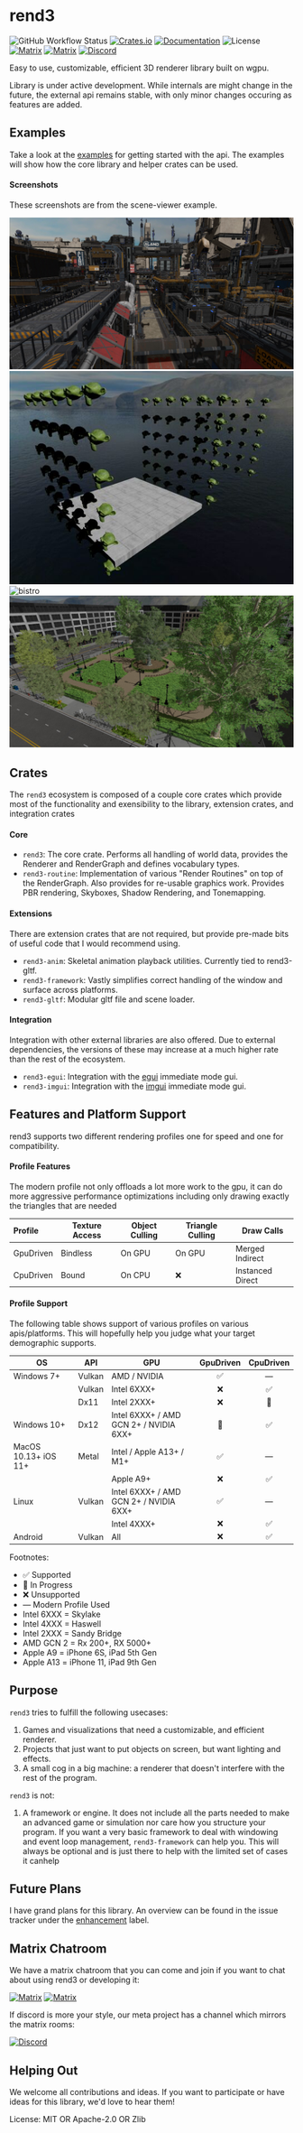 # rend3

![GitHub Workflow Status](https://img.shields.io/github/workflow/status/BVE-Reborn/rend3/CI)
[![Crates.io](https://img.shields.io/crates/v/rend3)](https://crates.io/crates/rend3)
[![Documentation](https://docs.rs/rend3/badge.svg)](https://docs.rs/rend3)
![License](https://img.shields.io/crates/l/rend3)
[![Matrix](https://img.shields.io/static/v1?label=rend3%20dev&message=%23rend3&color=blueviolet&logo=matrix)](https://matrix.to/#/#rend3:matrix.org)
[![Matrix](https://img.shields.io/static/v1?label=rend3%20users&message=%23rend3-users&color=blueviolet&logo=matrix)](https://matrix.to/#/#rend3-users:matrix.org)
[![Discord](https://img.shields.io/discord/451037457475960852?color=7289DA&label=discord)](https://discord.gg/mjxXTVzaDg)


Easy to use, customizable, efficient 3D renderer library built on wgpu.

Library is under active development. While internals are might change in the
future, the external api remains stable, with only minor changes occuring as
features are added.

## Examples

Take a look at the [examples] for getting started with the api. The examples
will show how the core library and helper crates can be used.

[examples]: https://github.com/BVE-Reborn/rend3/tree/trunk/examples

#### Screenshots

These screenshots are from the scene-viewer example.

![scifi-base](https://raw.githubusercontent.com/BVE-Reborn/rend3/trunk/examples/scene-viewer/scifi-base.jpg)
![example](https://raw.githubusercontent.com/BVE-Reborn/rend3/trunk/examples/scene-viewer/screenshot.jpg)
![bistro](https://raw.githubusercontent.com/BVE-Reborn/rend3/trunk/examples/scene-viewer/bistro.jpg)
![emerald-square](https://raw.githubusercontent.com/BVE-Reborn/rend3/trunk/examples/scene-viewer/emerald-square.jpg)

## Crates

The `rend3` ecosystem is composed of a couple core crates which provide most
of the functionality and exensibility to the library, extension crates, and
integration crates

#### Core

- `rend3`: The core crate. Performs all handling of world data, provides the
  Renderer and RenderGraph and defines vocabulary types.
- `rend3-routine`: Implementation of various "Render Routines" on top of the
  RenderGraph. Also provides for re-usable graphics work. Provides PBR
  rendering, Skyboxes, Shadow Rendering, and Tonemapping.

#### Extensions

There are extension crates that are not required, but provide pre-made bits
of useful code that I would recommend using.

- `rend3-anim`: Skeletal animation playback utilities. Currently tied to rend3-gltf.
- `rend3-framework`: Vastly simplifies correct handling of the window and
  surface across platforms.
- `rend3-gltf`: Modular gltf file and scene loader.

#### Integration

Integration with other external libraries are also offered. Due to external
dependencies, the versions of these may increase at a much higher rate than
the rest of the ecosystem.

- `rend3-egui`: Integration with the [egui](https://github.com/emilk/egui)
  immediate mode gui.
- `rend3-imgui`: Integration with the [imgui](https://github.com/ocornut/imgui)
  immediate mode gui.

## Features and Platform Support

rend3 supports two different rendering profiles one for speed and one for
compatibility.

#### Profile Features

The modern profile not only offloads a lot more work to the gpu, it can do more
aggressive performance optimizations including only drawing exactly the triangles that are needed

| Profile   | Texture Access | Object Culling | Triangle Culling | Draw Calls          |
|:----------|----------------|----------------|------------------|---------------------|
| GpuDriven | Bindless       | On GPU         | On GPU           | Merged Indirect     |
| CpuDriven | Bound          | On CPU         | ❌                | Instanced Direct    |

#### Profile Support

The following table shows support of various profiles on various apis/platforms. This will
hopefully help you judge what your target demographic supports.

| OS                   | API    | GPU                                        | GpuDriven | CpuDriven |
|----------------------|--------|--------------------------------------------|:---------:|:---------:|
| Windows 7+           | Vulkan | AMD / NVIDIA                               | ✅    | —       |
|                      | Vulkan | Intel 6XXX+                                | ❌      | ✅     |
|                      | Dx11   | Intel 2XXX+                                | ❌      | 🚧     |
| Windows 10+          | Dx12   | Intel 6XXX+ / AMD GCN 2+ / NVIDIA 6XX+     | 🚧    | ✅     |
| MacOS 10.13+ iOS 11+ | Metal  | Intel / Apple A13+ / M1+                   | ✅    | —       |
|                      |        | Apple A9+                                  | ❌      | ✅     |
| Linux                | Vulkan | Intel 6XXX+ / AMD GCN 2+  / NVIDIA 6XX+    | ✅    | —       |
|                      |        | Intel 4XXX+                                | ❌      | ✅     |
| Android              | Vulkan | All                                        | ❌      | ✅     |

Footnotes:
- ✅ Supported
- 🚧 In Progress
- ❌ Unsupported
- — Modern Profile Used
- Intel 6XXX = Skylake
- Intel 4XXX = Haswell
- Intel 2XXX = Sandy Bridge
- AMD GCN 2 = Rx 200+, RX 5000+
- Apple A9 = iPhone 6S, iPad 5th Gen
- Apple A13 = iPhone 11, iPad 9th Gen

## Purpose

`rend3` tries to fulfill the following usecases:
 1. Games and visualizations that need a customizable, and efficient renderer.
 2. Projects that just want to put objects on screen, but want lighting and effects.
 3. A small cog in a big machine: a renderer that doesn't interfere with the rest of the program.

`rend3` is not:
 1. A framework or engine. It does not include all the parts needed to make an
    advanced game or simulation nor care how you structure your program.
    If you want a very basic framework to deal with windowing and event loop management,
    `rend3-framework` can help you. This will always be optional and is just there to help
    with the limited set of cases it canhelp

## Future Plans

I have grand plans for this library. An overview can be found in the issue
tracker under the [enhancement] label.

[enhancement]: https://github.com/BVE-Reborn/rend3/labels/enhancement

## Matrix Chatroom

We have a matrix chatroom that you can come and join if you want to chat
about using rend3 or developing it:

[![Matrix](https://img.shields.io/static/v1?label=rend3%20dev&message=%23rend3&color=blueviolet&logo=matrix)](https://matrix.to/#/#rend3:matrix.org)
[![Matrix](https://img.shields.io/static/v1?label=rend3%20users&message=%23rend3-users&color=blueviolet&logo=matrix)](https://matrix.to/#/#rend3-users:matrix.org)

If discord is more your style, our meta project has a channel which mirrors
the matrix rooms:

[![Discord](https://img.shields.io/discord/451037457475960852?color=7289DA&label=discord)](https://discord.gg/mjxXTVzaDg)

## Helping Out

We welcome all contributions and ideas. If you want to participate or have
ideas for this library, we'd love to hear them!

License: MIT OR Apache-2.0 OR Zlib
